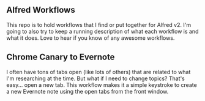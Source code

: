 Alfred Workflows
---

This repo is to hold workflows that I find or put together for Alfred v2. I'm going to also try to keep a running description of what each workflow is and what it does. Love to hear if you know of any awesome workflows.

## Chrome Canary to Evernote

I often have tons of tabs open (like lots of others) that are related to what I'm researching at the time. But what if I need to change topics? That's easy... open a new tab. This workflow makes it a simple keystroke to create a new Evernote note using the open tabs from the front window.

